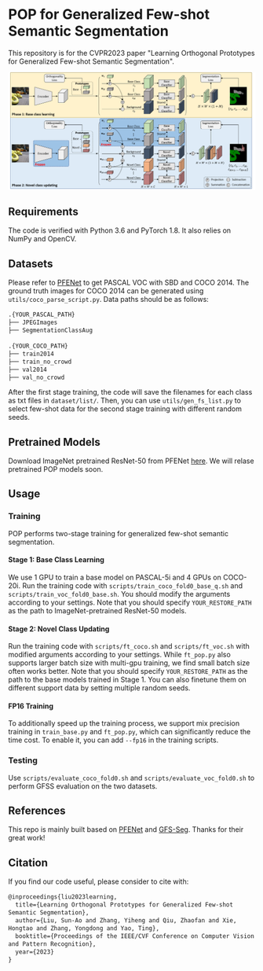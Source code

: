 # POP for Generalized Few-shot Semantic Segmentation
This repository is for the CVPR2023 paper "Learning Orthogonal Prototypes for Generalized Few-shot Semantic Segmentation".

<div align="center">
  <img src="figures/network.png" width="600" />
</div>

## Requirements
The code is verified with Python 3.6 and PyTorch 1.8. It also relies on NumPy and OpenCV.

## Datasets
Please refer to [PFENet](https://github.com/dvlab-research/PFENet) to get PASCAL VOC with SBD and COCO 2014. The ground truth images for COCO 2014 can be generated using `utils/coco_parse_script.py`. Data paths should be as follows:
```
.{YOUR_PASCAL_PATH}
├── JPEGImages
├── SegmentationClassAug

.{YOUR_COCO_PATH}
├── train2014
├── train_no_crowd
├── val2014
├── val_no_crowd
```
After the first stage training, the code will save the filenames for each class as txt files in `dataset/list/`. Then, you can use `utils/gen_fs_list.py` to select few-shot data for the second stage training with different random seeds.

## Pretrained Models
Download ImageNet pretrained ResNet-50 from PFENet [here](https://mycuhk-my.sharepoint.com/personal/1155122171_link_cuhk_edu_hk/_layouts/15/onedrive.aspx?id=%2Fpersonal%2F1155122171%5Flink%5Fcuhk%5Fedu%5Fhk%2FDocuments%2FPFENet%20TPAMI%20Submission%2FPFENet%5Fcheckpoints%2Fbackbone%2Ezip&parent=%2Fpersonal%2F1155122171%5Flink%5Fcuhk%5Fedu%5Fhk%2FDocuments%2FPFENet%20TPAMI%20Submission%2FPFENet%5Fcheckpoints&ga=1). We will relase pretrained POP models soon.

## Usage
### Training
POP performs two-stage training for generalized few-shot semantic segmentation.
#### Stage 1: Base Class Learning
We use 1 GPU to train a base model on PASCAL-5i and 4 GPUs on COCO-20i. Run the training code with `scripts/train_coco_fold0_base_q.sh` and `scripts/train_voc_fold0_base.sh`. You should modify the arguments according to your settings. Note that you should specify `YOUR_RESTORE_PATH` as the path to ImageNet-pretrained ResNet-50 models.
#### Stage 2: Novel Class Updating
Run the training code with `scripts/ft_coco.sh` and `scripts/ft_voc.sh` with modified arguments according to your settings. While `ft_pop.py` also supports larger batch size with multi-gpu training, we find small batch size often works better. Note that you should specify `YOUR_RESTORE_PATH` as the path to the base models trained in Stage 1. You can also finetune them on different support data by setting multiple random seeds.
#### FP16 Training
To additionally speed up the training process, we support mix precision training in `train_base.py` and `ft_pop.py`, which can significantly reduce the time cost. To enable it, you can add `--fp16` in the training scripts.
### Testing
Use `scripts/evaluate_coco_fold0.sh` and `scripts/evaluate_voc_fold0.sh` to perform GFSS evaluation on the two datasets.

## References
This repo is mainly built based on [PFENet](https://github.com/dvlab-research/PFENet) and [GFS-Seg](https://github.com/dvlab-research/GFS-Seg). Thanks for their great work!

## Citation
If you find our code useful, please consider to cite with:
```
@inproceedings{liu2023learning,
  title={Learning Orthogonal Prototypes for Generalized Few-shot Semantic Segmentation},
  author={Liu, Sun-Ao and Zhang, Yiheng and Qiu, Zhaofan and Xie, Hongtao and Zhang, Yongdong and Yao, Ting},
  booktitle={Proceedings of the IEEE/CVF Conference on Computer Vision and Pattern Recognition},
  year={2023}
}
```